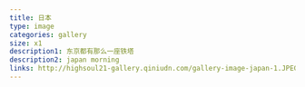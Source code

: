 ```yaml
---
title: 日本
type: image
categories: gallery
size: x1
description1: 东京都有那么一座铁塔
description2: japan morning
links: http://highsoul21-gallery.qiniudn.com/gallery-image-japan-1.JPEG+++http://highsoul21-gallery.qiniudn.com/gallery-image-japan-2.jpg
---
```

